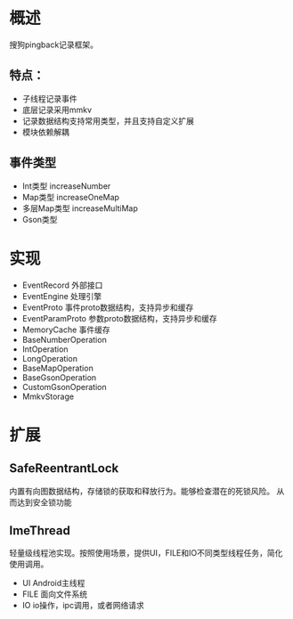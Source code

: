 # 概述

搜狗pingback记录框架。
## 特点：
* 子线程记录事件
* 底层记录采用mmkv
* 记录数据结构支持常用类型，并且支持自定义扩展
* 模块依赖解耦

## 事件类型<br>
* Int类型 increaseNumber
* Map类型 increaseOneMap
* 多层Map类型 increaseMultiMap
* Gson类型 

# 实现<br>
* EventRecord
  外部接口
* EventEngine
  处理引擎
 * EventProto
   事件proto数据结构，支持异步和缓存
 * EventParamProto
   参数proto数据结构，支持异步和缓存
 * MemoryCache
   事件缓存
* BaseNumberOperation
 * IntOperation
 * LongOperation
* BaseMapOperation
* BaseGsonOperation
 * CustomGsonOperation
* MmkvStorage

# 扩展<br>
## SafeReentrantLock
内置有向图数据结构，存储锁的获取和释放行为。能够检查潜在的死锁风险。
从而达到安全锁功能

## ImeThread
轻量级线程池实现。按照使用场景，提供UI，FILE和IO不同类型线程任务，简化使用调用。
* UI Android主线程
* FILE 面向文件系统
* IO io操作，ipc调用，或者网络请求

